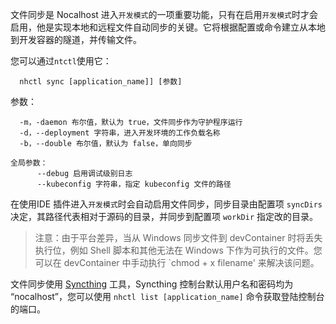
文件同步是 Nocalhost 进入`开发模式`的一项重要功能，只有在启用`开发模式`时才会启用，他是实现本地和远程文件自动同步的关键。它将根据配置或命令建立从本地到开发容器的隧道，并传输文件。

您可以通过`ntctl`使用它：

```
  nhctl sync [application_name]] [参数]
```

参数：

```
  -m，-daemon 布尔值，默认为 true，文件同步作为守护程序运行
  -d，--deployment 字符串，进入开发环境的工作负载名称
  -b，--double 布尔值，默认为 false，单向同步
  
全局参数：
      --debug 启用调试级别日志
      --kubeconfig 字符串，指定 kubeconfig 文件的路径
```


在使用IDE 插件进入`开发模式`时会自动启用文件同步，同步目录由配置项 `syncDirs` 决定，其路径代表相对于源码的目录，并同步到配置项 `workDir` 指定改的目录。

>注意：由于平台差异，当从 Windows 同步文件到 devContainer 时将丢失执行位，例如 Shell 脚本和其他无法在 Windows 下作为可执行的文件。您可以在 devContainer 中手动执行 `chmod + x filename' 来解决该问题。

文件同步使用 [Syncthing](https://github.com/syncthing/syncthing) 工具，Syncthing 控制台默认用户名和密码均为 “nocalhost”，您可以使用 `nhctl list [application_name]` 命令获取登陆控制台的端口。
